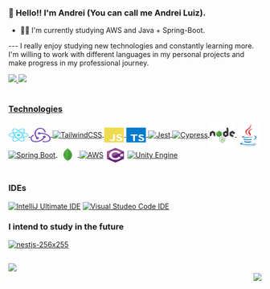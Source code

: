 ### 👋 Hello!! I'm Andrei (You can call me Andrei Luiz).



- ✍🏻 I'm currently studying AWS and Java + Spring-Boot.

--- I really enjoy studying new technologies and constantly learning more. I'm willing to work with different languages in my personal projects and make progress in my professional journey.

<div> 
  <a href="https://github.com/S7Andrei">
  <img height="180em" src="https://github-readme-stats.vercel.app/api?username=S7Andrei&show_icons=true&theme=radical"/>
  <img height="180em" src="https://github-readme-stats.vercel.app/api/top-langs/?username=S7Andrei&layout=compact&langs_count=7&theme=radical"/>
</div>
 
<div style="display: inline_block"></br>
  <h3>Technologies</h3>
<a href="https://vitejs.dev/"> <img alt="React Vite" align="center" height="30" width="40" src="https://raw.githubusercontent.com/devicons/devicon/master/icons/react/react-original.svg"> </a>
<a href="https://redux.js.org" rel="noreferrer"> <img alt="Redux" align="center" height="30" width="40" src="https://raw.githubusercontent.com/devicons/devicon/master/icons/redux/redux-original.svg" alt="redux" width="28" height="28"/> </a>
<a href="https://tailwindcss.com/"> <img alt="TailwindCSS" align="center" height="30" width="40" src="https://i.postimg.cc/Jn31692J/tailwind-css.png"> </a>
<a href="https://www.javascript.com/"> <img alt="JavaScript" align="center" height="30" width="40" src="https://raw.githubusercontent.com/devicons/devicon/master/icons/javascript/javascript-plain.svg"> </a>
<a href="https://www.typescriptlang.org/"> <img alt="TypeScript" align="center" height="30" width="40" src="https://raw.githubusercontent.com/devicons/devicon/master/icons/typescript/typescript-plain.svg"> </a>
<a href="https://jestjs.io" rel="noreferrer"> <img alt="Jest" height="35" width="35" align="center" src="https://www.vectorlogo.zone/logos/jestjsio/jestjsio-icon.svg" alt="jest" /> </a>
<a href="https://www.cypress.io" rel="noreferrer"> <img alt="Cypress" align="center" height="30" width="40" src="https://raw.githubusercontent.com/simple-icons/simple-icons/6e46ec1fc23b60c8fd0d2f2ff46db82e16dbd75f/icons/cypress.svg" alt="cypress"/> </a>
<a href="https://nodejs.org" rel="noreferrer"> <img alt="NodeJS" align="center" src="https://raw.githubusercontent.com/devicons/devicon/master/icons/nodejs/nodejs-original-wordmark.svg" alt="nodejs" width="50" height="50"/> </a>
<a href="https://spring.io/projects/spring-boot" rel="noreferrer"> <img alt="Java" align="center" height="45" src="https://raw.githubusercontent.com/devicons/devicon/master/icons/java/java-original.svg"></img> </a>
<a href="https://dev.java/" rel="noreferrer"> <img alt="Spring Boot" align="center" height="32" src="https://www.vectorlogo.zone/logos/springio/springio-icon.svg" alt="spring"></img> </a>
<a href="https://www.mongodb.com/"> <img alt="MongoDB" align="center" height="30" width="40" src="https://raw.githubusercontent.com/devicons/devicon/master/icons/mongodb/mongodb-original.svg">  </a>
<a href="https://aws.amazon.com/"><img alt="AWS" align="center" height="25" width="40" src='https://i.postimg.cc/BvKJtjnn/png-transparent-amazon-aws-logo-removebg-preview.png' alt='png-transparent-amazon-aws-logo-removebg-preview'/></a>
<a href="https://learn.microsoft.com/pt-br/dotnet/csharp/tour-of-csharp/" rel="noreferrer"> <img alt="CSSHARP" align="center" height="30" width="40" src="https://raw.githubusercontent.com/devicons/devicon/master/icons/csharp/csharp-original.svg" alt="csharp"/></a>
<a href="https://unity.com/" rel="noreferrer"> <img alt="Unity Engine" align="center" height="36" width="36" src="https://www.vectorlogo.zone/logos/unity3d/unity3d-icon.svg" alt="unity" width="40" height="40"/> </a>
</div> <br/> 

<div>
  <h3>IDEs</h3>
  <a href='https://postimages.org/'><img align="center" src='https://i.postimg.cc/mgykkfzT/intellijultimate1.png' align="center" border='0' alt='IntelliJ Ultimate IDE'/></a>
  <a href='https://postimages.org/'><img align="center" src='https://i.postimg.cc/mgDJz7hh/vscode-PNG.png' border='0' alt='Visual Studeo Code IDE'/></a>
</div>

<div>
<h3>I intend to study in the future</h3>
  <a href='https://postimages.org/' target='_blank'><img height="46" width="46" src='https://i.postimg.cc/SRp9zLr9/nestjs-256x255.png' border='0' alt='nestjs-256x255'/></a>
</div>

##

<div> 
  <a href="https://www.linkedin.com/in/andrei-silva-b71463211/"><img src="https://img.shields.io/badge/-LinkedIn-%230077B5?style=for-the-badge&logo=linkedin&logoColor=white" target="_blank"></a> 
</div> 

 <div align="end">  
 <a href="#"><img src="https://media.giphy.com/media/tDD5sO5Sa5AEhUwTju/giphy.gif" aling-item="center" display="flex" text-align="center"></a>
 </div>

